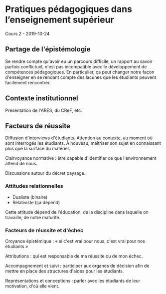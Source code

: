 # Pratiques pédagogiques dans l’enseignement supérieur

Cours 2  - 2019-10-24

## Partage de l'épistémologie

Se rendre compte qu'avoir eu un parcours difficile, un rapport au savoir parfois conflictuel, n'est pas incompatible avec le développement de compétences pédagogiques. En particulier, ça peut changer notre façon d'enseigner en se rendant compte des lacunes que les étudiants peuvent facilement rencontrer.

## Contexte institutionnel
Présentation de l'ARES, du CReF, etc.

## Facteurs de réussite
Diffusion d'interviews d'étudiants. Attention au contexte, au moment où sont interrogés les étudiants. À nouveau, maîtriser son sujet en connaissant plus que la surface du matériel.

Clairvoyance normative : être capable d'identifier ce que l'environnement attend de nous.

Discussions autour du décret paysage.

### Attitudes relationnelles

- Dualiste (binaire)
- Relativiste (ça dépend)

Cette attitude dépend de l'éducation, de la discipline dans laquelle on travaille, de notre maturité.


### Facteurs de réussite et d'échec

Croyance épistémique : « si c'est vrai pour nous, c'est vrai pour nos étudiants »

Attributions : qui est responsable de ma réussite ou de mon échec.

Accompagnement et suivi : participer aux organes de décision afin de mettre en place des structures d'aides pour les étudiants.

Représentations et conceptions : parler avec les étudiants de leur motivation, d'où elle vient.